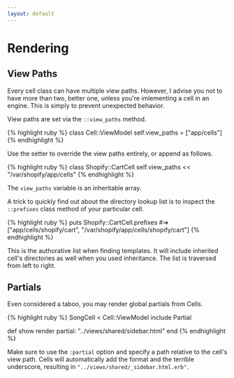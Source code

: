 ```yaml
---
layout: default
---
```


# Rendering

## View Paths

Every cell class can have multiple view paths. However, I advise you not to have more than two, better one, unless you're imlementing a cell in an engine. This is simply to prevent unexpected behavior.

View paths are set via the `::view_paths` method.

{% highlight ruby %}
class Cell::ViewModel
  self.view_paths = ["app/cells"]
{% endhighlight %}

Use the setter to override the view paths entirely, or append as follows.

{% highlight ruby %}
class Shopify::CartCell
  self.view_paths << "/var/shopify/app/cells"
{% endhighlight %}

The `view_paths` variable is an inheritable array.

A trick to quickly find out about the directory lookup list is to inspect the `::prefixes` class method of your particular cell.

{% highlight ruby %}
puts Shopify::CartCell.prefixes
#=> ["app/cells/shopify/cart", "/var/shopify/app/cells/shopify/cart"]
{% endhighlight %}

This is the authorative list when finding templates. It will include inherited cell's directories as well when you used inheritance. The list is traversed from left to right.

## Partials

Even considered a taboo, you may render global partials from Cells.

{% highlight ruby %}
SongCell < Cell::ViewModel
  include Partial

  def show
    render partial: "../views/shared/sidebar.html"
  end
{% endhighlight %}

Make sure to use the `:partial` option and specify a path relative to the cell's view path. Cells will automatically add the format and the terrible underscore, resulting in `"../views/shared/_sidebar.html.erb"`.